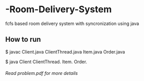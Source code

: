 # -Room-Delivery-System
fcfs based room delivery system with syncronization using java

## How to run
$ javac Client.java ClientThread.java Item.java Order.java

$ java Client ClientThread. Item. Order.

###### Read problem.pdf for more details
